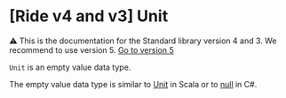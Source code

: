 # [Ride v4 and v3] Unit

:warning: This is the documentation for the Standard library version 4 and 3. We recommend to use version 5. [Go to version 5](/en/ride/data-types/unit)

`Unit` is an empty value data type.

The empty value data type is similar to [Unit](https://www.scala-lang.org/api/current/scala/Unit.html) in Scala or to [null](https://docs.microsoft.com/en-us/dotnet/csharp/language-reference/keywords/null) in C#.
